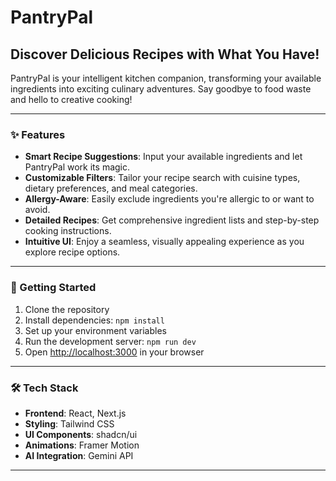 # PantryPal

## Discover Delicious Recipes with What You Have!

PantryPal is your intelligent kitchen companion, transforming your available ingredients into exciting culinary adventures. Say goodbye to food waste and hello to creative cooking!

---

### ✨ Features

- **Smart Recipe Suggestions**: Input your available ingredients and let PantryPal work its magic.
- **Customizable Filters**: Tailor your recipe search with cuisine types, dietary preferences, and meal categories.
- **Allergy-Aware**: Easily exclude ingredients you're allergic to or want to avoid.
- **Detailed Recipes**: Get comprehensive ingredient lists and step-by-step cooking instructions.
- **Intuitive UI**: Enjoy a seamless, visually appealing experience as you explore recipe options.

---

### 🚀 Getting Started

1. Clone the repository
2. Install dependencies: `npm install`
3. Set up your environment variables
4. Run the development server: `npm run dev`
5. Open [http://localhost:3000](http://localhost:3000) in your browser

---

### 🛠 Tech Stack

- **Frontend**: React, Next.js
- **Styling**: Tailwind CSS
- **UI Components**: shadcn/ui
- **Animations**: Framer Motion
- **AI Integration**: Gemini API

---
